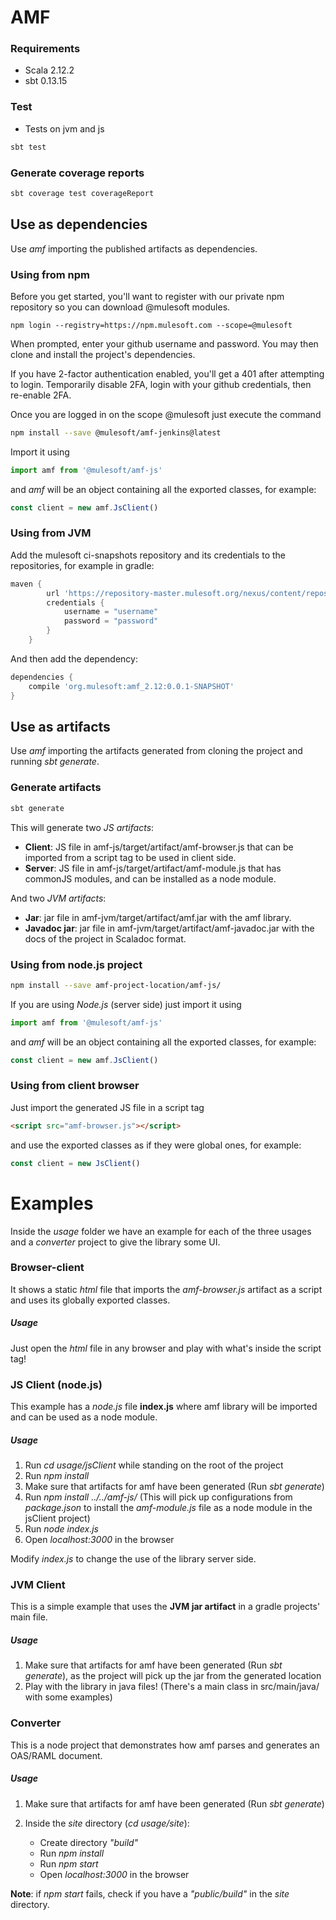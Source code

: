 # AMF

### Requirements
* Scala 2.12.2
* sbt 0.13.15

### Test
* Tests on jvm and js
```sh
sbt test
```

### Generate coverage reports
```sh
sbt coverage test coverageReport
```

## Use as dependencies

Use *amf* importing the published artifacts as dependencies.

### Using from npm

Before you get started, you'll want to register with our private npm repository so you can download @mulesoft modules.

```
npm login --registry=https://npm.mulesoft.com --scope=@mulesoft
```

When prompted, enter your github username and password. You may then clone and install the project's dependencies.

If you have 2-factor authentication enabled, you'll get a 401 after attempting to login. Temporarily disable 2FA, login with your github credentials, then re-enable 2FA.

Once you are logged in on the scope @mulesoft just execute the command

```bash
npm install --save @mulesoft/amf-jenkins@latest
```

Import it using
```javascript
import amf from '@mulesoft/amf-js'
```

and *amf* will be an object containing all the exported classes, for example:
```javascript
const client = new amf.JsClient()
```

### Using from JVM

Add the mulesoft ci-snapshots repository and its credentials to the repositories, for example in gradle:

```groovy
maven {
        url 'https://repository-master.mulesoft.org/nexus/content/repositories/ci-snapshots'
        credentials {
            username = "username"
            password = "password"
        }
    }
```

And then add the dependency:

```groovy
dependencies {
    compile 'org.mulesoft:amf_2.12:0.0.1-SNAPSHOT'
}
```

## Use as artifacts

Use *amf* importing the artifacts generated from cloning the project and running *sbt generate*.

### Generate artifacts
```sh
sbt generate
```
This will generate two *JS artifacts*:
- **Client**: JS file in amf-js/target/artifact/amf-browser.js that can be imported from a script tag to be used in client side.
- **Server**: JS file in amf-js/target/artifact/amf-module.js that has commonJS modules, and can be installed as a node module.

And two *JVM artifacts*:
- **Jar**: jar file in amf-jvm/target/artifact/amf.jar with the amf library.
- **Javadoc jar**: jar file in amf-jvm/target/artifact/amf-javadoc.jar with the docs of the project in Scaladoc format.

### Using from node.js project

```bash
npm install --save amf-project-location/amf-js/
```

If you are using *Node.js* (server side) just import it using
```javascript
import amf from '@mulesoft/amf-js'
```

and *amf* will be an object containing all the exported classes, for example:
```javascript
const client = new amf.JsClient()
```

### Using from client browser

Just import the generated JS file in a script tag
```html
<script src="amf-browser.js"></script>
```

and use the exported classes as if they were global ones, for example:
```javascript
const client = new JsClient()
```

# Examples

Inside the *usage* folder we have an example for each of the three usages and a *converter* project to give the library some UI.

### Browser-client

It shows a static *html* file that imports the *amf-browser.js* artifact as a script and uses its globally exported classes.

##### Usage

Just open the *html* file in any browser and play with what's inside the script tag!

### JS Client (node.js)

This example has a *node.js* file **index.js** where amf library will be imported and can be used as a node module.

##### Usage

1. Run *cd usage/jsClient* while standing on the root of the project
2. Run *npm install*
3. Make sure that artifacts for amf have been generated (Run *sbt generate*)
4. Run *npm install ../../amf-js/* (This will pick up configurations from *package.json* to install the *amf-module.js* file as a node module in the jsClient project)
5. Run *node index.js*
6. Open *localhost:3000* in the browser

Modify *index.js* to change the use of the library server side.

### JVM Client

This is a simple example that uses the **JVM jar artifact** in a gradle projects' main file.

##### Usage

1. Make sure that artifacts for amf have been generated (Run *sbt generate*), as the project will pick up the jar from the generated location
2. Play with the library in java files! (There's a main class in src/main/java/ with some examples)

### Converter

This is a node project that demonstrates how amf parses and generates an OAS/RAML document.

##### Usage

1. Make sure that artifacts for amf have been generated (Run *sbt generate*)

2. Inside the *site* directory (*cd usage/site*):
    - Create directory *"build"*
    - Run *npm install*
    - Run *npm start*
    - Open *localhost:3000* in the browser

**Note**: if *npm start* fails, check if you have a *"public/build"* in the *site* directory.